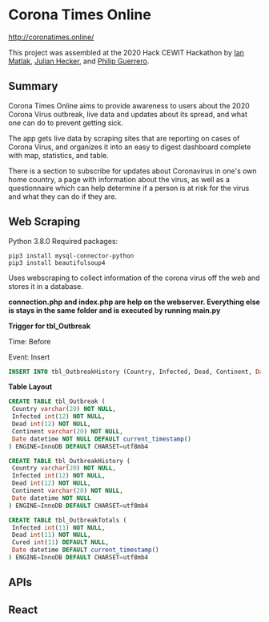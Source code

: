 # Corona Times Online
http://coronatimes.online/

This project was assembled at the 2020 Hack CEWIT Hackathon by [Ian Matlak](https://github.com/mnai), [Julian Hecker](https://github.com/julian-hecker), and [Philip Guerrero](https://github.com/guerpc). 


## Summary
Corona Times Online aims to provide awareness to users about the 2020 Corona Virus outbreak, live data and updates about its spread, and what one can do to prevent getting sick.

The app gets live data by scraping sites that are reporting on cases of Corona Virus, and organizes it into an easy to digest dashboard complete with map, statistics, and table.

There is a section to subscribe for updates about Coronavirus in one's own home country, a page with information about the virus, as well as a questionnaire which can help determine if a person is at risk for the virus and what they can do if they are.

## Web Scraping
Python 3.8.0
Required packages:
```
pip3 install mysql-connector-python
pip3 install beautifulsoup4
```
Uses webscraping to collect information of the corona virus off the web and stores it in a database.

**connection.php and index.php are help on the webserver.
Everything else is stays in the same folder and is executed by running main.py**

**Trigger for tbl_Outbreak**

Time: Before

Event: Insert
```sql
INSERT INTO tbl_OutbreakHistory (Country, Infected, Dead, Continent, Date) VALUES (new.Country, new.Infected, new.Dead, new.Continent, new.Date)
```
**Table Layout**
```sql
CREATE TABLE tbl_Outbreak (
 Country varchar(20) NOT NULL,
 Infected int(12) NOT NULL,
 Dead int(12) NOT NULL,
 Continent varchar(20) NOT NULL,
 Date datetime NOT NULL DEFAULT current_timestamp()
) ENGINE=InnoDB DEFAULT CHARSET=utf8mb4

CREATE TABLE tbl_OutbreakHistory (
 Country varchar(20) NOT NULL,
 Infected int(12) NOT NULL,
 Dead int(12) NOT NULL,
 Continent varchar(20) NOT NULL,
 Date datetime NOT NULL
) ENGINE=InnoDB DEFAULT CHARSET=utf8mb4

CREATE TABLE tbl_OutbreakTotals (
 Infected int(11) NOT NULL,
 Dead int(11) NOT NULL,
 Cured int(11) DEFAULT NULL,
 Date datetime DEFAULT current_timestamp()
) ENGINE=InnoDB DEFAULT CHARSET=utf8mb4
```
## APIs


## React


